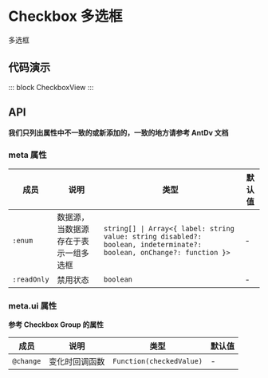 # Checkbox 多选框

多选框

## 代码演示

::: block
CheckboxView
:::

## API

**我们只列出属性中不一致的或新添加的，一致的地方请参考 AntDv 文档**

### meta 属性

| 成员        | 说明                                 | 类型                                                                                                                  | 默认值 |
| ----------- | ------------------------------------ | --------------------------------------------------------------------------------------------------------------------- | ------ |
| `:enum`     | 数据源，当数据源存在于表示一组多选框 | `string[] \| Array<{ label: string value: string disabled?: boolean, indeterminate?: boolean, onChange?: function }>` | -      |
| `:readOnly` | 禁用状态                             | `boolean`                                                                                                             | -      |

### meta.ui 属性

**参考 Checkbox Group 的属性**

| 成员      | 说明           | 类型                     | 默认值 |
| --------- | -------------- | ------------------------ | ------ |
| `@change` | 变化时回调函数 | `Function(checkedValue)` | -      |
